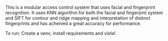 This is a modular access control system that uses facial and fingerprint recognition. It uses KNN algorithm for both the facial and fingerpint system and SIFT for contour and  ridge mapping and interpretation of distinct fingerprints and has acheived a great accuracy for performance. 

To run;
Create a venv, install requirements and viola!.
